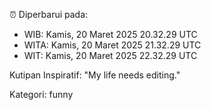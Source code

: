 ⏰ Diperbarui pada:
- WIB: Kamis, 20 Maret 2025 20.32.29 UTC
- WITA: Kamis, 20 Maret 2025 21.32.29 UTC
- WIT: Kamis, 20 Maret 2025 22.32.29 UTC

Kutipan Inspiratif:
"My life needs editing."


Kategori: funny

